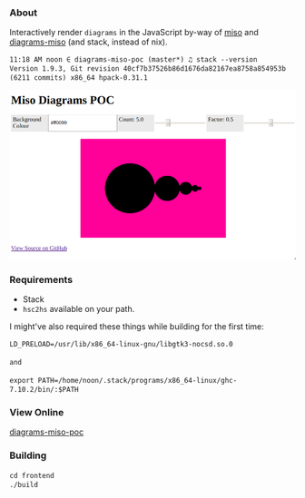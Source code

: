 ### About

Interactively render `diagrams` in the JavaScript by-way of
[miso](http://github.com/dmjio/miso/) and
[diagrams-miso](https://github.com/cocreature/diagrams-miso) (and
stack, instead of nix).

```
11:18 AM noon ∈ diagrams-miso-poc (master*) ♫ stack --version
Version 1.9.3, Git revision 40cf7b37526b86d1676da82167ea8758a854953b (6211 commits) x86_64 hpack-0.31.1
```

![](images/ss.png)


### Requirements

- Stack
- `hsc2hs` available on your path.

I might've also required these things while building for the first time:

```
LD_PRELOAD=/usr/lib/x86_64-linux-gnu/libgtk3-nocsd.so.0

and

export PATH=/home/noon/.stack/programs/x86_64-linux/ghc-7.10.2/bin/:$PATH
```

### View Online

[diagrams-miso-poc](https://silky.github.io/diagrams-miso-poc/frontend/dist/)


### Building

```
cd frontend
./build
```

